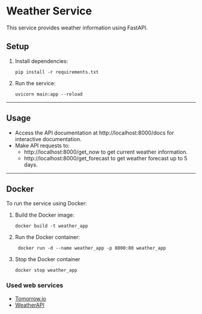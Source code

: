 # Weather Service

This service provides weather information using FastAPI.

## Setup

1. Install dependencies:

   ```
   pip install -r requirements.txt
2. Run the service:

    ```
    uvicorn main:app --reload
---

## Usage

* Access the API documentation at http://localhost:8000/docs for interactive documentation.
* Make API requests to: 
    * http://localhost:8000/get_now to get current weather information.
    * http://localhost:8000/get_forecast to get weather forecast up to 5 days.
---

## Docker
To run the service using Docker:

1. Build the Docker image:

    ```
    docker build -t weather_app
2. Run the Docker container:
    ```
     docker run -d --name weather_app -p 8000:80 weather_app
3. Stop the Docker container
    ```
    docker stop weather_app
### Used web services
* [Tomorrow.io](https://www.tomorrow.io/weather-api/)
* [WeatherAPI](https://www.weatherapi.com)
